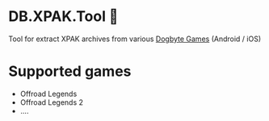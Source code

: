 # DB.XPAK.Tool :see_no_evil:
Tool for extract XPAK archives from various [Dogbyte Games](http://www.dogbytegames.com) (Android / iOS)

# Supported games

  * Offroad Legends
  * Offroad Legends 2
  * ....
